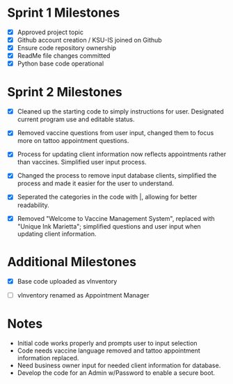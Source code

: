 # Sprint 1 Milestones 

- [x] Approved project topic
- [x] Github account creation / KSU-IS joined on Github
- [x] Ensure code repository ownership
- [x] ReadMe file changes committed
- [x] Python base code operational

# Sprint 2 Milestones

- [x] Cleaned up the starting code to simply instructions for user. Designated current program use and editable status.
- [x] Removed vaccine questions from user input, changed them to focus more on tattoo appointment questions.
- [x] Process for updating client information now reflects appointments rather than vaccines. Simplified user input process.
- [x] Changed the process to remove input database clients, simplified the process and made it easier for the user to understand.
- [x] Seperated the categories in the code with |, allowing for better readability.
- [X] Removed "Welcome to Vaccine Management System", replaced with "Unique Ink Marietta"; simplified questions and user input when updating client information.



# Additional Milestones
- [X] Base code uploaded as vInventory
- [ ] vInventory renamed as Appointment Manager


# Notes
- Initial code works properly and prompts user to input selection 
- Code needs vaccine language removed and tattoo appointment information replaced.
- Need business owner input for needed client information for database.
- Develop the code for an Admin w/Password to enable a secure boot.
